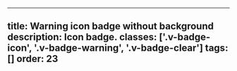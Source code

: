 <!--
 *              Copyright (c) 2025 Visa, Inc.
 *
 * Licensed under the Apache License, Version 2.0 (the "License");
 * you may not use this file except in compliance with the License.
 * You may obtain a copy of the License at
 *
 *         http://www.apache.org/licenses/LICENSE-2.0
 *
 * Unless required by applicable law or agreed to in writing, software
 * distributed under the License is distributed on an "AS IS" BASIS,
 * WITHOUT WARRANTIES OR CONDITIONS OF ANY KIND, either express or implied.
 * See the License for the specific language governing permissions and
 * limitations under the License.
 *
 -->
---
title: Warning icon badge without background
description: Icon badge.
classes: ['.v-badge-icon', '.v-badge-warning', '.v-badge-clear']
tags: []
order: 23
---

<div class="v-badge v-badge-icon v-badge-warning v-badge-clear">
  <svg class="v-icon v-icon-tiny" height="16" viewbox="0 0 16 16" width="16">
    <use href="#visa-warning-tiny">
    </use>
  </svg>
</div>
